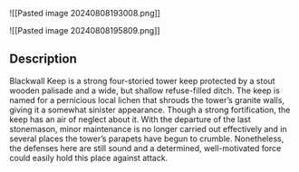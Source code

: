 ![[Pasted image 20240808193008.png]]

![[Pasted image 20240808195809.png]]
## Description

Blackwall Keep is a strong four-storied tower keep protected by a stout wooden palisade and a wide, but shallow refuse-filled ditch. The keep is named for a pernicious local lichen that shrouds the tower’s granite walls, giving it a somewhat sinister appearance. Though a strong fortification, the keep has an air of neglect about it. With the departure of the last stonemason, minor maintenance is no longer carried out effectively and in several places the tower’s parapets have begun to crumble. Nonetheless, the defenses here are still sound and a determined, well-motivated force could easily hold this place against attack.




